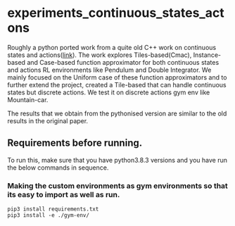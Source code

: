 # experiments_continuous_states_actons
Roughly a python ported work from a quite old C++ work on continuous states and actions([link](http://www.incompleteideas.net/papers/SSR-98.pdf)). The work explores Tiles-based(Cmac), Instance-based and Case-based function approximator for both continuous states and actions RL environments like Pendulum and Double Integrator. We mainly focused on the Uniform case of these function approximators and to further extend the project, created a Tile-based that can handle continuous states but discrete actions. We test it on discrete actions gym env like Mountain-car. 

The results that we obtain from the pythonised version are similar to the old results in the original paper. 
## Requirements before running.
To run this, make sure that you have python3.8.3 versions and you have run the below commands in sequence.

### Making the custom environments as gym environments so that its easy to import as well as run.
```
pip3 install requirements.txt
pip3 install -e ./gym-env/
```

